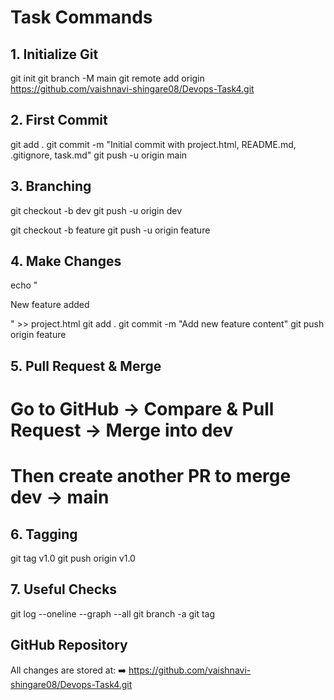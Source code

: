 # Task Commands

## 1. Initialize Git
git init
git branch -M main
git remote add origin https://github.com/vaishnavi-shingare08/Devops-Task4.git

## 2. First Commit
git add .
git commit -m "Initial commit with project.html, README.md, .gitignore, task.md"
git push -u origin main

## 3. Branching
git checkout -b dev
git push -u origin dev

git checkout -b feature
git push -u origin feature

## 4. Make Changes
echo "<p>New feature added</p>" >> project.html
git add .
git commit -m "Add new feature content"
git push origin feature

## 5. Pull Request & Merge
# Go to GitHub → Compare & Pull Request → Merge into dev
# Then create another PR to merge dev → main

## 6. Tagging
git tag v1.0
git push origin v1.0

## 7. Useful Checks
git log --oneline --graph --all
git branch -a
git tag

## GitHub Repository
All changes are stored at:
➡️ https://github.com/vaishnavi-shingare08/Devops-Task4.git
